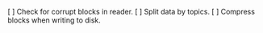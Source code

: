 [ ] Check for corrupt blocks in reader.
[ ] Split data by topics.
[ ] Compress blocks when writing to disk.